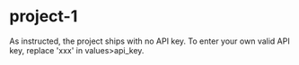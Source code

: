 # project-1

As instructed, the project ships with no API key. To enter your own valid API key, replace 'xxx' in values>api_key.
